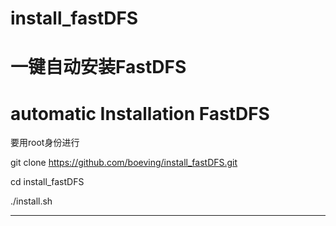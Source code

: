 # install_fastDFS

# 一键自动安装FastDFS

# automatic Installation FastDFS

要用root身份进行

git clone https://github.com/boeving/install_fastDFS.git

cd install_fastDFS

./install.sh


---
